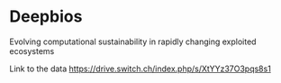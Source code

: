 # Deepbios
Evolving computational sustainability in rapidly changing exploited ecosystems

Link to the data
https://drive.switch.ch/index.php/s/XtYYz37O3pqs8s1
